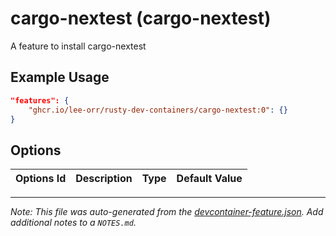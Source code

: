 
# cargo-nextest (cargo-nextest)

A feature to install cargo-nextest

## Example Usage

```json
"features": {
    "ghcr.io/lee-orr/rusty-dev-containers/cargo-nextest:0": {}
}
```

## Options

| Options Id | Description | Type | Default Value |
|-----|-----|-----|-----|




---

_Note: This file was auto-generated from the [devcontainer-feature.json](https://github.com/lee-orr/rusty-dev-containers/blob/main/src/cargo-nextest/devcontainer-feature.json).  Add additional notes to a `NOTES.md`._
